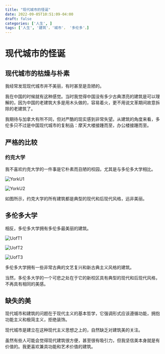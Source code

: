 ```yaml
---
title: "现代城市的怪诞"
date: 2022-09-05T10:51:09-04:00
draft: false
categories: ['人生', ]
tags: ['人生', '建筑'，'城市'， '多伦多'，]
---
```


# 现代城市的怪诞

## 现代城市的枯燥与朴素
我经常发现现代城市并不美丽，有时甚至是丑陋的。

我在中国的时候就有这种感觉。当时我觉得中国没有多少古典漂亮的建筑是可以理解的，因为中国的老建筑大多是用木头做的，容易着火，更不用说文革期间故意拆除的老建筑了。

我期待与加拿大有所不同，但对严酷的现实感到非常失望。从建筑的角度来看，多伦多只不过是中国现代城市的复制品：摩天大楼接踵而至，办公楼接踵而至。

## 严格的比较

### 约克大学
我不喜欢约克大学的一件事是它朴素而丑陋的校园，尤其是与多伦多大学相比。

![YorkU1](/life/The_grotesqueness_of_modern_cities/york1.jpeg "York University")

![YorkU2](/life/The_grotesqueness_of_modern_cities/york2.png "York University")

如图所示，约克大学的所有建筑都是典型的现代和后现代风格，远非美丽。

## 多伦多大学
相反，多伦多大学拥有多伦多最美丽的建筑。

![UofT1](/life/The_grotesqueness_of_modern_cities/uoft1.jpeg "University of Toronto")

![UofT2](/life/The_grotesqueness_of_modern_cities/uoft2.jpeg "University of Toronto")

![UofT3](/life/The_grotesqueness_of_modern_cities/uoft3.webp "University of Toronto")

多伦多大学拥有一些非常古典的文艺复兴和新古典主义风格的建筑。

当然，多伦多大学的一个可悲之处在于它的新校区具有典型的现代和后现代风格，不再具有相同的美感。

## 缺失的美

现代城市和建筑的问题在于现代主义的基本哲学，它强调形式应该遵循功能，拥抱功能主义和极简主义，拒绝装饰。

现代城市是建立在这种现代主义思想之上的，自然缺乏对建筑美的关注。

虽然有些人可能会觉得现代建筑很方便，甚至很有吸引力，但我坚信美本身就是有价值的。我更喜欢兼具功能和艺术价值的建筑。

